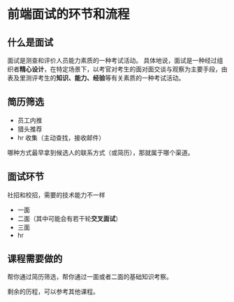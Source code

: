 # 前端面试的环节和流程

## 什么是面试

面试是测查和评价人员能力素质的一种考试活动。
具体地说，面试是一种经过组织者**精心设计**，在特定场景下，以考官对考生的面对面交谈与观察为主要手段，由表及里测评考生的**知识、能力、经验**等有关素质的一种考试活动。

## 简历筛选

- 员工内推
- 猎头推荐
- hr 收集（主动查找，接收邮件）

哪种方式最早拿到候选人的联系方式（或简历），那就属于哪个渠道。

## 面试环节

社招和校招，需要的技术能力不一样

- 一面
- 二面（其中可能会有若干轮**交叉面试**）
- 三面
- hr

## 课程需要做的

帮你通过简历筛选，帮你通过一面或者二面的基础知识考察。

剩余的历程，可以参考其他课程。
